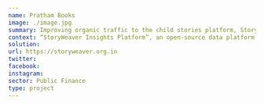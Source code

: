 ```yaml
---
name: Pratham Books
image: ./image.jpg
summary: Improving organic traffic to the child stories platform, Storyweaver.
context: “StoryWeaver Insights Platform”, an open-source data platform for monitoring, reporting, evaluation and doing search engine optimization of the growing content on the StoryWeaver platform. This will help StoryWeaver to improve the discoerability of multilingual children story books, increase readership, identify content gaps and assess content growth in comparison to other similar publishing platforms.
solution:
url: https://storyweaver.org.in
twitter:
facebook:
instagram:
sector: Public Finance
type: project
---
```

